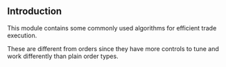 ## Introduction

This module contains some commonly used algorithms for efficient trade execution.

These are different from orders since they have more controls to tune and work differently than plain order types.
